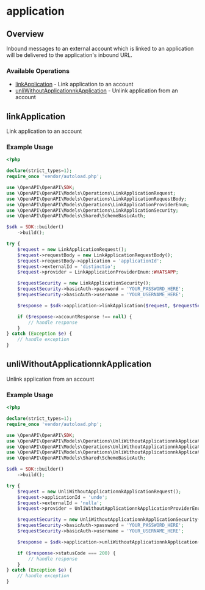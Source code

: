 # application

## Overview

Inbound messages to an external account which is linked to an application will be delivered to the application's inbound URL.

### Available Operations

* [linkApplication](#linkapplication) - Link application to an account
* [unliWithoutApplicationnkApplication](#unliwithoutapplicationnkapplication) - Unlink application from an account

## linkApplication

Link application to an account

### Example Usage

```php
<?php

declare(strict_types=1);
require_once 'vendor/autoload.php';

use \OpenAPI\OpenAPI\SDK;
use \OpenAPI\OpenAPI\Models\Operations\LinkApplicationRequest;
use \OpenAPI\OpenAPI\Models\Operations\LinkApplicationRequestBody;
use \OpenAPI\OpenAPI\Models\Operations\LinkApplicationProviderEnum;
use \OpenAPI\OpenAPI\Models\Operations\LinkApplicationSecurity;
use \OpenAPI\OpenAPI\Models\Shared\SchemeBasicAuth;

$sdk = SDK::builder()
    ->build();

try {
    $request = new LinkApplicationRequest();
    $request->requestBody = new LinkApplicationRequestBody();
    $request->requestBody->application = 'applicationId';
    $request->externalId = 'distinctio';
    $request->provider = LinkApplicationProviderEnum::WHATSAPP;

    $requestSecurity = new LinkApplicationSecurity();
    $requestSecurity->basicAuth->password = 'YOUR_PASSWORD_HERE';
    $requestSecurity->basicAuth->username = 'YOUR_USERNAME_HERE';

    $response = $sdk->application->linkApplication($request, $requestSecurity);

    if ($response->accountResponse !== null) {
        // handle response
    }
} catch (Exception $e) {
    // handle exception
}
```

## unliWithoutApplicationnkApplication

Unlink application from an account

### Example Usage

```php
<?php

declare(strict_types=1);
require_once 'vendor/autoload.php';

use \OpenAPI\OpenAPI\SDK;
use \OpenAPI\OpenAPI\Models\Operations\UnliWithoutApplicationnkApplicationRequest;
use \OpenAPI\OpenAPI\Models\Operations\UnliWithoutApplicationnkApplicationProviderEnum;
use \OpenAPI\OpenAPI\Models\Operations\UnliWithoutApplicationnkApplicationSecurity;
use \OpenAPI\OpenAPI\Models\Shared\SchemeBasicAuth;

$sdk = SDK::builder()
    ->build();

try {
    $request = new UnliWithoutApplicationnkApplicationRequest();
    $request->applicationId = 'unde';
    $request->externalId = 'nulla';
    $request->provider = UnliWithoutApplicationnkApplicationProviderEnum::VIBER_SERVICE_MSG;

    $requestSecurity = new UnliWithoutApplicationnkApplicationSecurity();
    $requestSecurity->basicAuth->password = 'YOUR_PASSWORD_HERE';
    $requestSecurity->basicAuth->username = 'YOUR_USERNAME_HERE';

    $response = $sdk->application->unliWithoutApplicationnkApplication($request, $requestSecurity);

    if ($response->statusCode === 200) {
        // handle response
    }
} catch (Exception $e) {
    // handle exception
}
```
